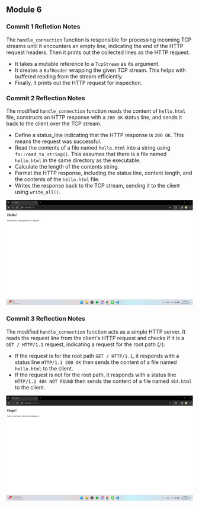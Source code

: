 ## Module 6
### Commit 1 Refletion Notes

The `handle_connection` function is responsible for processing incoming TCP streams until it encounters an empty line, indicating the end of the HTTP request headers. Then it prints out the collected lines as the HTTP request.  

- It takes a mutable reference to a `TcpStream` as its argument.  
- It creates a `BufReader` wrapping the given TCP stream. This helps with buffered reading from the stream efficiently.  
- Finally, it prints out the HTTP request for inspection.  


### Commit 2 Reflection Notes

The modified `handle_connection` function reads the content of `hello.html` file, constructs an HTTP response with a `200 OK` status line, and sends it back to the client over the TCP stream. 

- Define a status_line indicating that the HTTP response is ```200 OK```. This means the request was successful.  
- Read the contents of a file named `hello.html` into a string using `fs::read_to_string()`. This assumes that there is a file named `hello.html` in the same directory as the executable.  
- Calculate the length of the contents string.  
- Format the HTTP response, including the status line, content length, and the contents of the `hello.html` file. 
- Writes the response back to the TCP stream, sending it to the client using `write_all()`.  

![Commit 2 screen capture](/assets/images/commit2.png)


### Commit 3 Reflection Notes

The modified `handle_connection` function acts as a simple HTTP server. It reads the request line from the client's HTTP request and checks if it is a `GET / HTTP/1.1` request, indicating a request for the root path (`/`):

- If the request is for the root path `GET / HTTP/1.1`, it responds with a status line `HTTP/1.1 200 OK` then sends the content of a file named `hello.html` to the client.
- If the request is not for the root path, it responds with a status line `HTTP/1.1 404 NOT FOUND` then sends the content of a file named `404.html` to the client.

![Commit 3 screen capture](/assets/images/commit3.png)